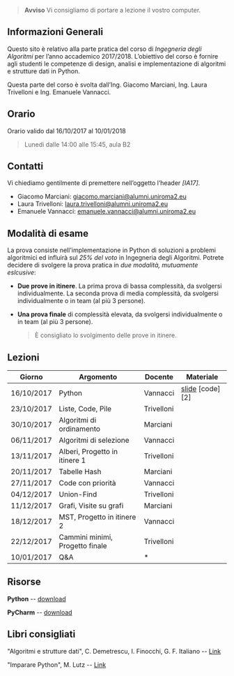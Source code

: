   > **Avviso** Vi consigliamo di portare a lezione il vostro computer.


## Informazioni Generali
Questo sito è relativo alla parte pratica del corso di *Ingegneria degli Algoritmi* per l’anno accademico 2017/2018.
L’obiettivo del corso è fornire agli studenti le competenze di design, analisi e implementazione di algoritmi e strutture dati in Python.

Questa parte del corso è svolta  dall’Ing. Giacomo Marciani, Ing. Laura Trivelloni e Ing. Emanuele Vannacci.


## Orario
Orario valido dal 16/10/2017 al 10/01/2018

  > Lunedi dalle 14:00 alle 15:45, aula B2


## Contatti
Vi chiediamo gentilmente di premettere nell’oggetto l’header *[IA17]*.

* Giacomo Marciani: [giacomo.marciani@alumni.uniroma2.eu](mailto:giacomo.marciani@alumni.uniroma2.eu)
* Laura Trivelloni: [laura.trivelloni@alumni.uniroma2.eu](mailto:laura.trivelloni@alumni.uniroma2.eu)
* Emanuele Vannacci: [emanuele.vannacci@alumni.uniroma2.eu](mailto:emanuele.vannacci@alumni.uniroma2.eu)


## Modalità di esame
La prova consiste nell'implementazione in Python di soluzioni a problemi algoritmici ed influirà sul *25% del voto* in Ingegneria degli Algoritmi.
Potrete decidere di svolgere la prova pratica in *due modalità, mutuamente eslcusive*:
* **Due prove in itinere**. La prima prova di bassa complessità, da svolgersi individualmente. La seconda prova di media complessità, da svolgersi individualmente o in team (al più 3 persone).
* **Una prova finale** di complessità elevata, da svolgersi individualmente o in team (al più 3 persone).

  > È consigliato lo svolgimento delle prove in itinere.


## Lezioni

| Giorno     | Argomento                            | Docente    | Materiale |
|------------|--------------------------------------|------------|---------------------|
| 16/10/2017 | Python                               | Vannacci   |[slide][1] [code][2]  |
| 23/10/2017 | Liste, Code, Pile                    | Trivelloni |            |
| 30/10/2017 | Algoritmi di ordinamento             | Marciani   |            |
| 06/11/2017 | Algoritmi di selezione               | Vannacci   |            |
| 13/11/2017 | Alberi, Progetto in itinere 1        | Trivelloni |            |
| 20/11/2017 | Tabelle Hash                         | Marciani   |            |
| 27/11/2017 | Code con priorità                    | Vannacci   |            |
| 04/12/2017 | Union-Find                           | Trivelloni |            |
| 11/12/2017 | Grafi, Visite su grafi               | Marciani   |            |
| 18/12/2017 | MST, Progetto in itinere 2           | Vannacci   |            |
| 22/12/2017 | Cammini minimi, Progetto finale      | Trivelloni |            |
| 10/01/2017 | Q&A                                  | *          |            |


[1]:https://github.com/van-ema/algorithms-engineering-2017/raw/gh-pages/slide/Python.pdf

## Risorse
**Python** -- [download](https://www.python.org/)

**PyCharm** -- [download](https://www.jetbrains.com/pycharm/)


## Libri consigliati
"Algoritmi e strutture dati", C. Demetrescu, I. Finocchi, G. F. Italiano -- [Link](https://www.amazon.it/Algoritmi-strutture-dati-Camil-Demetrescu/dp/8838664684)

"Imparare Python", M. Lutz -- [Link](https://www.amazon.it/Imparare-Python-Mark-Lutz/dp/8848125956)
